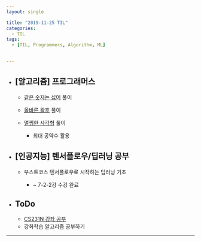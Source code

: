 ```yaml
---
layout: single

title: "2019-11-25 TIL"
categories:
  - TIL
tags:
  - [TIL, Programmers, Algorithm, ML]

 
---
```




- ## [알고리즘] 프로그래머스

  - [같은 숫자는 싫어](https://programmers.co.kr/learn/courses/30/lessons/12906) 풀이
  
  - [올바른 괄호](https://programmers.co.kr/learn/courses/30/lessons/12909) 풀이
  
  - [멀쩡한 사각형](https://programmers.co.kr/learn/courses/30/lessons/62048?language=cpp#) 풀이
  
    - 최대 공약수 활용
  
    
  
- ## [인공지능] 텐서플로우/딥러닝 공부

  - 부스트코스 텐서플로우로 시작하는 딥러닝 기초
  
    - ~ 7-2-2강 수강 완료
  
    
  
  
  
  
- ## ToDo

  - [CS231N 강좌 공부](http://cs231n.stanford.edu/syllabus.html)
  - 강화학습 알고리즘 공부하기

------

